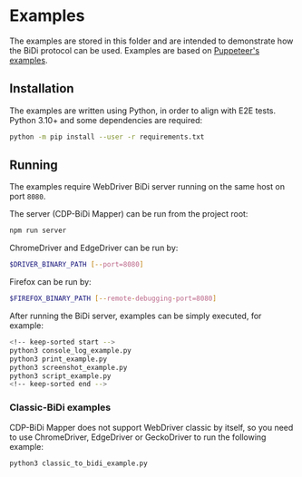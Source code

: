 # Examples

The examples are stored in this folder and are intended to demonstrate how the
BiDi protocol can be used. Examples are based on
[Puppeteer's examples](https://github.com/puppeteer/puppeteer/tree/main/examples).

## Installation

The examples are written using Python, in order to align with E2E tests.
Python 3.10+ and some dependencies are required:

```sh
python -m pip install --user -r requirements.txt
```

## Running

The examples require WebDriver BiDi server running on the same host on port `8080`.

The server (CDP-BiDi Mapper) can be run from the project root:

```sh
npm run server
```

ChromeDriver and EdgeDriver can be run by:

```sh
$DRIVER_BINARY_PATH [--port=8080]
```

Firefox can be run by:

```sh
$FIREFOX_BINARY_PATH [--remote-debugging-port=8080]
```

After running the BiDi server, examples can be simply executed, for example:

```sh
<!-- keep-sorted start -->
python3 console_log_example.py
python3 print_example.py
python3 screenshot_example.py
python3 script_example.py
<!-- keep-sorted end -->
```

### Classic-BiDi examples

CDP-BiDi Mapper does not support WebDriver classic by itself, so you need to use ChromeDriver, EdgeDriver or GeckoDriver to run the following example:

```sh
python3 classic_to_bidi_example.py
```
